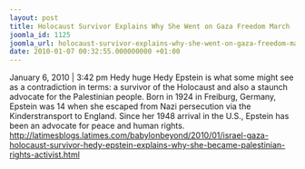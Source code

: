 ```yaml
---
layout: post
title: Holocaust Survivor Explains Why She Went on Gaza Freedom March
joomla_id: 1125
joomla_url: holocaust-survivor-explains-why-she-went-on-gaza-freedom-march
date: 2010-01-07 00:32:55.000000000 +01:00
---
```

January 6, 2010 |  3:42 pm  Hedy huge Hedy Epstein is what some might see as a contradiction in terms: a survivor of the Holocaust and also a staunch advocate for the Palestinian people. Born in 1924 in Freiburg, Germany, Epstein was 14 when she escaped from Nazi persecution via the Kinderstransport to England. Since her 1948 arrival in the U.S., Epstein has been an advocate for peace and human rights. <a href="http://latimesblogs.latimes.com/babylonbeyond/2010/01/israel-gaza-holocaust-survivor-hedy-epstein-explains-why-she-became-palestinian-rights-activist.html"> http://latimesblogs.latimes.com/babylonbeyond/2010/01/israel-gaza-holocaust-survivor-hedy-epstein-explains-why-she-became-palestinian-rights-activist.html</a>
